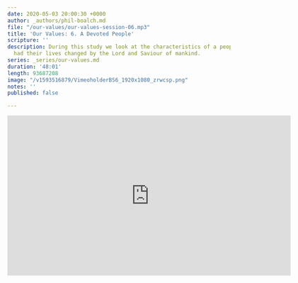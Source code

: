 ```yaml
---
date: 2020-05-03 20:00:30 +0000
author: _authors/phil-boalch.md
file: "/our-values/our-values-session-06.mp3"
title: 'Our Values: 6. A Devoted People'
scripture: ''
description: During this study we look at the characteristics of a people who have
  had their lives changed by the Lord and Saviour of mankind.
series: _series/our-values.md
duration: '48:01'
length: 93687208
image: "/v1593516879/VimeoholderBS6_1920x1080_zrwcsp.png"
notes: ''
published: false

---
```

<iframe src="https://player.vimeo.com/video/431758581" width="640" height="361" frameborder="0" allow="autoplay; fullscreen" allowfullscreen></iframe>